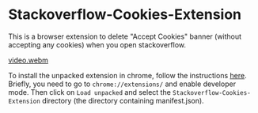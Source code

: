 # Stackoverflow-Cookies-Extension
This is a browser extension to delete "Accept Cookies" banner (without accepting any cookies) when you open stackoverflow.

[video.webm](https://user-images.githubusercontent.com/105153447/232548437-f7eb6d5e-96af-4704-afd9-1dbcaef71917.webm)

To install the unpacked extension in chrome, follow the instructions [here](https://developer.chrome.com/extensions/getstarted#manifest). Briefly, you need to go to `chrome://extensions/` and enable developer mode. Then click on `Load unpacked` and select the `Stackoverflow-Cookies-Extension` directory (the directory containing manifest.json).
